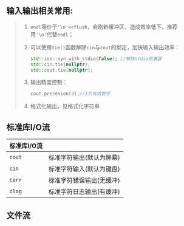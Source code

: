 ## 输入输出相关常用:	
> 1. `endl`等价于`'\n'<<flush`，会刷新缓冲区，造成效率低下。推荐用`'\n'`代替`endl`；
> 2. 可以使用`tie()`函数解除`cin`与`cout`的绑定，加快输入输出效率：
> 	 ```cpp
> 	 std::ios::syn_with_stdio(false); //解除stdio的兼容
> 	 std::cin.tie(nullptr);	
> 	 std::cout.tie(nullptr);
> 	 ```
> 
> 4. 输出精度控制：	
>    ```cpp
>    cout.precesion(3);//3为有效数字	
>    ```
> 5. 格式化输出，见格式化字符串

## 标准库I/O流

| 标准库I/O流 |     |
| :--- | :--- |
|`cout`           |标准字符输出(默认为屏幕)|
| `cin`          |标准字符输入(默认为键盘)|
| `cerr`          |标准字符错误输出(无缓冲)|
| `clog`          |标准字符日志输出(有缓冲)|

## 文件流
